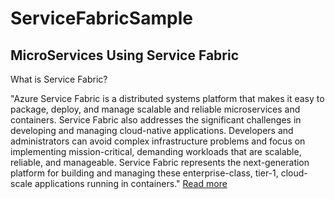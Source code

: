 # ServiceFabricSample

MicroServices Using Service Fabric
----------------------------------

What is Service Fabric?
 
"Azure Service Fabric is a distributed systems platform that makes it easy to package, deploy, and manage scalable and reliable microservices and containers. Service Fabric also addresses the significant challenges in developing and managing cloud-native applications. Developers and administrators can avoid complex infrastructure problems and focus on implementing mission-critical, demanding workloads that are scalable, reliable, and manageable. Service Fabric represents the next-generation platform for building and managing these enterprise-class, tier-1, cloud-scale applications running in containers." 
[Read more](https://docs.microsoft.com/en-us/azure/service-fabric/service-fabric-overview)

